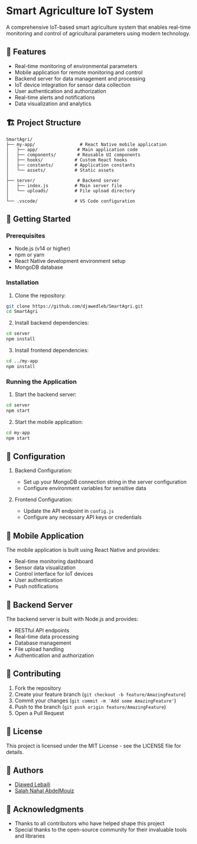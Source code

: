 # Smart Agriculture IoT System

A comprehensive IoT-based smart agriculture system that enables real-time monitoring and control of agricultural parameters using modern technology.

## 🌟 Features

- Real-time monitoring of environmental parameters
- Mobile application for remote monitoring and control
- Backend server for data management and processing
- IoT device integration for sensor data collection
- User authentication and authorization
- Real-time alerts and notifications
- Data visualization and analytics

## 🏗️ Project Structure

```
SmartAgri/
├── my-app/                 # React Native mobile application
│   ├── app/               # Main application code
│   ├── components/        # Reusable UI components
│   ├── hooks/            # Custom React hooks
│   ├── constants/        # Application constants
│   └── assets/           # Static assets
│
├── server/                # Backend server
│   ├── index.js          # Main server file
│   └── uploads/          # File upload directory
│
└── .vscode/              # VS Code configuration
```

## 🚀 Getting Started

### Prerequisites

- Node.js (v14 or higher)
- npm or yarn
- React Native development environment setup
- MongoDB database

### Installation

1. Clone the repository:
```bash
git clone https://github.com/djawedleb/SmartAgri.git
cd SmartAgri
```

2. Install backend dependencies:
```bash
cd server
npm install
```

3. Install frontend dependencies:
```bash
cd ../my-app
npm install
```

### Running the Application

1. Start the backend server:
```bash
cd server
npm start
```

2. Start the mobile application:
```bash
cd my-app
npm start
```

## 🔧 Configuration

1. Backend Configuration:
   - Set up your MongoDB connection string in the server configuration
   - Configure environment variables for sensitive data

2. Frontend Configuration:
   - Update the API endpoint in `config.js`
   - Configure any necessary API keys or credentials

## 📱 Mobile Application

The mobile application is built using React Native and provides:
- Real-time monitoring dashboard
- Sensor data visualization
- Control interface for IoT devices
- User authentication
- Push notifications

## 🔌 Backend Server

The backend server is built with Node.js and provides:
- RESTful API endpoints
- Real-time data processing
- Database management
- File upload handling
- Authentication and authorization

## 🤝 Contributing

1. Fork the repository
2. Create your feature branch (`git checkout -b feature/AmazingFeature`)
3. Commit your changes (`git commit -m 'Add some AmazingFeature'`)
4. Push to the branch (`git push origin feature/AmazingFeature`)
5. Open a Pull Request

## 📝 License

This project is licensed under the MIT License - see the LICENSE file for details.

## 👥 Authors

- [Djawed Lebaili](https://github.com/djawedleb)
- [Salah Nahal AbdelMouiz](https://github.com/SaNa-nhl11)

## 🙏 Acknowledgments

- Thanks to all contributors who have helped shape this project
- Special thanks to the open-source community for their invaluable tools and libraries

